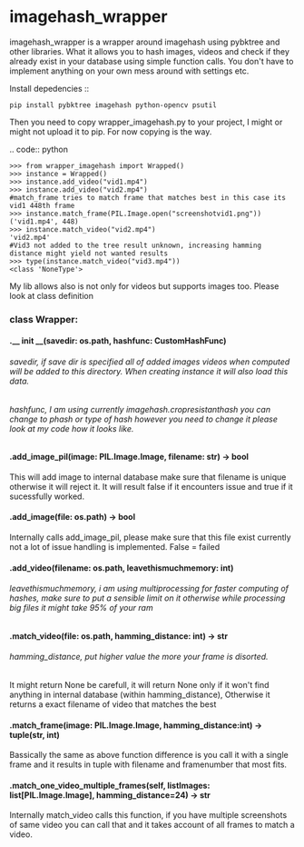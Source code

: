imagehash_wrapper
========

imagehash_wrapper is a wrapper around imagehash using pybktree and other libraries. What it allows you to hash images, videos and check if they already exist in your database using simple function calls. You don't have to implement anything on your own mess around with settings etc.

Install depedencies 
::

    pip install pybktree imagehash python-opencv psutil

Then you need to copy wrapper_imagehash.py to your project, I might or might not upload it to pip. For now copying is the way.

.. code:: python

    >>> from wrapper_imagehash import Wrapped()
    >>> instance = Wrapped()
    >>> instance.add_video("vid1.mp4")
    >>> instance.add_video("vid2.mp4")
    #match_frame tries to match frame that matches best in this case its vid1 448th frame
    >>> instance.match_frame(PIL.Image.open("screenshotvid1.png"))
    ('vid1.mp4', 448)
    >>> instance.match_video("vid2.mp4")
    'vid2.mp4'
    #Vid3 not added to the tree result unknown, increasing hamming distance might yield not wanted results
    >>> type(instance.match_video("vid3.mp4"))
    <class 'NoneType'>

My lib allows also is not only for videos but supports images too. Please look at class definition
### class Wrapper:
#### .__ init __(savedir: os.path, hashfunc: CustomHashFunc)
###### savedir, if save dir is specified all of added images videos when computed will be added to this directory. When creating instance it will also load this data.

###### hashfunc, I am using currently imagehash.cropresistanthash you can change to phash or type of hash however you need to change it please look at my code how it looks like.

#### .add_image_pil(image: PIL.Image.Image, filename: str) -> bool
This will add image to internal database make sure that filename is unique otherwise it will reject it. It will result false if it encounters issue and true if it sucessfully worked.

#### .add_image(file: os.path) -> bool
Internally calls add_image_pil, please make sure that this file exist currently not a lot of issue handling is implemented. False = failed

#### .add_video(filename: os.path, leavethismuchmemory: int)
###### leavethismuchmemory, i am using multiprocessing for faster computing of hashes, make sure to put a sensible limit on it otherwise while processing big files it might take 95% of your ram

#### .match_video(file: os.path, hamming_distance: int) -> str
###### hamming_distance, put higher value the more your frame is disorted.
It might return None be carefull, it will return None only if it won't find anything in internal database (within hamming_distance), Otherwise it returns a exact filename of video that matches the best

#### .match_frame(image: PIL.Image.Image, hamming_distance:int) -> tuple(str, int)
Bassically the same as above function difference is you call it with a single frame and it results in tuple with filename and framenumber that most fits. 

#### .match_one_video_multiple_frames(self, listImages: list[PIL.Image.Image], hamming_distance=24) -> str
Internally match_video calls this function, if you have multiple screenshots of same video you can call that and it takes account of all frames to match a video.